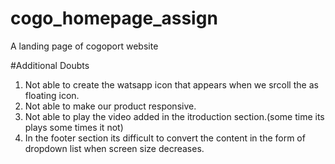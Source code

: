 # cogo_homepage_assign
A landing page of cogoport website

#Additional Doubts
1. Not able to create the watsapp icon that appears when we srcoll the as floating icon.
2. Not able to make our product responsive.
3. Not able to play the video added in the itroduction section.(some time its plays some times it not)
4. In the footer section its difficult to convert the content in the form of dropdown list when screen size decreases.
